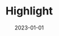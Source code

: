 ---
title: Highlight
tags:
- patterns
token: 'highlight'
demo_options:
  - type: select
    label: Farbe
    key: color
    options:
      - value: abendstimmung
        label: "Abendstimmung"
      - value: abendstimmung-light
        label: "Abendstimmung Light"
      - value: fastschwarz
        label: "Fastschwarz"
      - value: flieder
        label: "Flieder"
      - value: flieder-light
        label: "Flieder Light"
      - value: frischgruen
        label: "Frischgrün"
      - value: frischgruen-light
        label: "Frischgrün Light"
      - value: goldgelb
        label: "Goldgelb"
      - value: goldgelb-light
        label: "Goldgelb Light"
      - value: morgenrot
        label: "Morgenrot"
      - value: morgenrot-light
        label: "Morgenrot Light"
      - value: nebelgrau
        label: "Nebelgrau"
      - value: nebelgrau-light
        default: true
        label: "Nebelgrau Light"
      - value: wasserblau
        label: "Wasserblau"
      - value: wasserblau-light
        label: "Wasserblau Light"
    attribute: color
  - type: select
    label: Typ
    key: type
    options:
      - value: ''
        label: 'Standard'
        default: true
      - value: 'large'
        label: 'Groß'
    attribute: type
date: 2023-01-01
generator: true
examples: true
---
